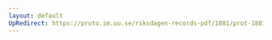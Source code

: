 ```yaml
---
layout: default
UpRedirect: https://pruto.im.uu.se/riksdagen-records-pdf/1881/prot-1881--ak--003/prot-1881--ak--003_001.pdf
---
```

